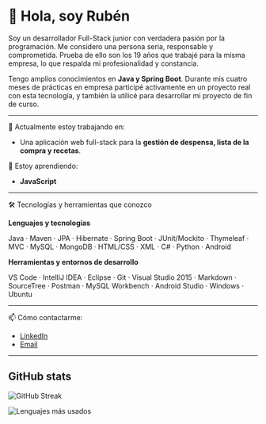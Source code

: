 
# 👋 Hola, soy Rubén

Soy un desarrollador Full-Stack junior con verdadera pasión por la programación. Me considero una persona seria, responsable y comprometida. Prueba de ello son los 19 años que trabajé para la misma empresa, lo que respalda mi profesionalidad y constancia.

Tengo amplios conocimientos en **Java y Spring Boot**. Durante mis cuatro meses de prácticas en empresa participé activamente en un proyecto real con esta tecnología, y también la utilicé para desarrollar mi proyecto de fin de curso.

---

🔭 Actualmente estoy trabajando en:
- Una aplicación web full-stack para la **gestión de despensa, lista de la compra y recetas**.

🌱 Estoy aprendiendo:
- **JavaScript**

---

🛠️ Tecnologías y herramientas que conozco

**Lenguajes y tecnologías**

Java · Maven · JPA · Hibernate · Spring Boot · JUnit/Mockito · Thymeleaf · MVC · MySQL · MongoDB · HTML/CSS · XML · C# · Python · Android

**Herramientas y entornos de desarrollo**  

VS Code · IntelliJ IDEA · Eclipse · Git · Visual Studio 2015 · Markdown · SourceTree · Postman · MySQL Workbench · Android Studio · Windows · Ubuntu

---

📫 Cómo contactarme:
- [LinkedIn](https://linkedin.com/in/ruben-touceda-martinez/)
- [Email](mailto:ruben.touceda@gmail.com)

---
## GitHub stats

![GitHub Streak](https://github-readme-streak-stats.herokuapp.com/?user=rubentoucedapro&theme=github_dark)


![Lenguajes más usados](https://github-readme-stats.vercel.app/api/top-langs/?username=rubentoucedapro&layout=compact&theme=github_dark&cache_seconds=86400)






